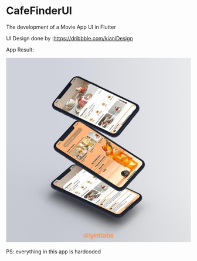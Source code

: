 # CafeFinderUI
The development of a Movie App UI in Flutter 


UI Design done by :https://dribbble.com/kianiDesign

App Result:

![](https://github.com/aimensahnoun/CafeFinderUI/blob/master/screenshot.jpg?raw=true)


PS: everything in this app is hardcoded
